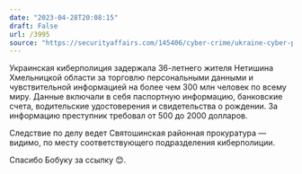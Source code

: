 ```yaml
---
date: "2023-04-28T20:08:15"
draft: False
url: /3995
source: "https://securityaffairs.com/145406/cyber-crime/ukraine-cyber-police-arrested-man.html"
---
```


Украинская киберполиция задержала 36-летнего жителя Нетишина Хмельницкой области за торговлю персональными данными и чувствительной информацией на более чем 300 млн человек по всему миру. Данные включали в себя паспортную информацию, банковские счета, водительские удостоверения и свидетельства о рождении. За информацию преступник требовал от 500 до 2000 долларов.

Следствие по делу ведет Святошинская районная прокуратура — видимо, по месту соответствующего подразделения киберполиции.

Спасибо Бобуку за ссылку 😊.
